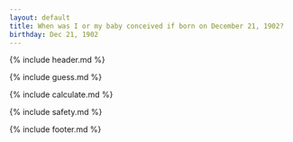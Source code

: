 ```yaml
---
layout: default
title: When was I or my baby conceived if born on December 21, 1902?
birthday: Dec 21, 1902
---
```


{% include header.md %}

{% include guess.md %}

{% include calculate.md %}

{% include safety.md %}

{% include footer.md %}



